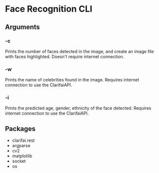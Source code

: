 # Face Recognition CLI

## Arguments

### -c
Prints the number of faces detected in the image, and create an image file with faces highlighted. Doesn't require internet connection.

### -w
Prints the name of celebrities found in the image. Requires internet connection to use the ClarifaiAPI.

### -i
Prints the predicted age, gender, ethnicity of the face detected. Requires internet connection to use the ClarifaiAPI.


## Packages
* clarifai.rest
* argparse
* cv2
* matplotlib
* socket
* os